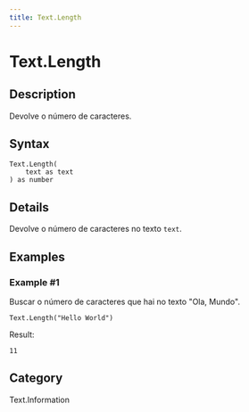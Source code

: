 ```yaml
---
title: Text.Length
---
```


# Text.Length


## Description

Devolve o número de caracteres.


## Syntax

```powerquery
Text.Length(
    text as text
) as number
```


## Details

Devolve o número de caracteres no texto <code>text</code>.


## Examples

### Example #1 
Buscar o número de caracteres que hai no texto &#34;Ola, Mundo&#34;.
```powerquery
Text.Length("Hello World")
```

Result: 
```powerquery
11
```




## Category
Text.Information
